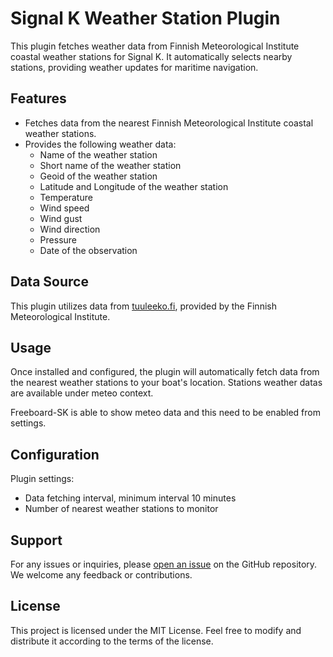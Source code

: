 # Signal K Weather Station Plugin

This plugin fetches weather data from Finnish Meteorological Institute coastal weather stations for Signal K. It automatically selects nearby stations, providing weather updates for maritime navigation.

## Features

- Fetches data from the nearest Finnish Meteorological Institute coastal weather stations.
- Provides the following weather data:
  - Name of the weather station
  - Short name of the weather station
  - Geoid of the weather station
  - Latitude and Longitude of the weather station
  - Temperature
  - Wind speed
  - Wind gust
  - Wind direction
  - Pressure
  - Date of the observation

## Data Source

This plugin utilizes data from [tuuleeko.fi](https://tuuleeko.fi), provided by the Finnish Meteorological Institute.

## Usage

Once installed and configured, the plugin will automatically fetch data from the nearest weather stations to your boat's location. Stations weather datas are available under meteo context.

Freeboard-SK is able to show meteo data and this need to be enabled from settings.

## Configuration

Plugin settings:

- Data fetching interval, minimum interval 10 minutes 
- Number of nearest weather stations to monitor

## Support

For any issues or inquiries, please [open an issue](https://github.com/KEGustafsson/signalk-net-weather-finland/issues) on the GitHub repository. We welcome any feedback or contributions.

## License

This project is licensed under the MIT License. Feel free to modify and distribute it according to the terms of the license.